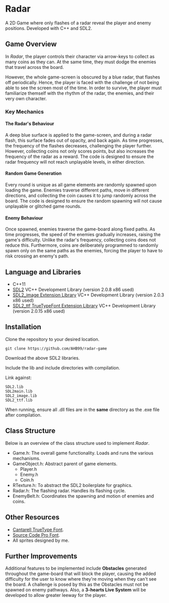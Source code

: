 # Radar
A 2D Game where only flashes of a radar reveal the player and enemy positions. Developed with C++ and SDL2.

## Game Overview
In *Radar*, the player controls their character via arrow-keys to collect as many coins as they can. At the same time, they must dodge the enemies that travel across the board.

However, the whole game-screen is obscured by a blue radar, that flashes off periodically. Hence, the player is faced with the challenge of not being able to see the screen most of the time. In order to survive, the player must familiarize themself with the rhythm of the radar, the enemies, and their very own character.

### Key Mechanics
#### The Radar's Behaviour
A deep blue surface is applied to the game-screen, and during a radar flash, this surface fades out of opacity, and back again. 
As time progresses, the frequency of the flashes decreases, challenging the player further. However, collecting coins not only scores points, but also increases the frequency of the radar as a reward.
The code is designed to ensure the radar frequency will not reach unplayable levels, in either direction.

#### Random Game Generation
Every round is unique as all game elements are randomly spawned upon loading the game. Enemies traverse different paths, move in different directions, and collecting the coin causes it to jump randomly across the board.
The code is designed to ensure the random spawning will not cause unplayable or glitched game rounds.


#### Enemy Behaviour
Once spawned, enemies traverse the game-board along fixed paths. As time progresses, the speed of the enemies gradually increases, raising the game's difficulty. Unlike the radar's frequency, collecting coins does not reduce this.
Furthermore, coins are deliberately programmed to randomly spawn only on the same paths as the enemies, forcing the player to have to risk crossing an enemy's path.


## Language and Libraries
* C++11
* [SDL2](https://www.libsdl.org/download-2.0.php) VC++ Development Library (version 2.0.8 x86 used)
* [SDL2_image Extension Library](https://www.libsdl.org/projects/SDL_image/) VC++ Development Library (version 2.0.3 x86 used)
* [SDL2_ttf TrueTypeFont Extension Library](https://www.libsdl.org/projects/SDL_ttf/) VC++ Development Library (version 2.0.15 x86 used)

## Installation
Clone the repository to your desired location.

```
git clone https://github.com/AHB99/radar-game
```
Download the above SDL2 libraries.

Include the lib and include directories with compilation. 

Link against:
```
SDL2.lib
SDL2main.lib
SDL2_image.lib
SDL2_ttf.lib
```

When running, ensure all .dll files are in the **same** directory as the .exe file after compilation.

## Class Structure
Below is an overview of the class structure used to implement *Radar*.

* Game.h: The overall game functionality. Loads and runs the various mechanisms.
* GameObject.h: Abstract parent of game elements.
  * Player.h
  * Enemy.h
  * Coin.h
* RTexture.h: To abstract the SDL2 boilerplate for graphics.
* Radar.h: The flashing radar. Handles its flashing cycle.
* EnemyBelt.h: Coordinates the spawning and motion of enemies and coins.


## Other Resources
* [Cantarell TrueType Font](https://www.fontsquirrel.com/fonts/cantarell).
* [Source Code Pro Font](https://www.fontsquirrel.com/fonts/source-code-pro).
* All sprites designed by me.

## Further Improvements
Additional features to be implemented include **Obstacles** generated throughout the game-board that will block the player, causing the added difficulty for the user to know where they're moving when they can't see the board. A challenge is posed by this as the Obstacles must not be spawned on enemy pathways.
Also, a **3-hearts Live System** will be developed to allow greater leeway for the player.

